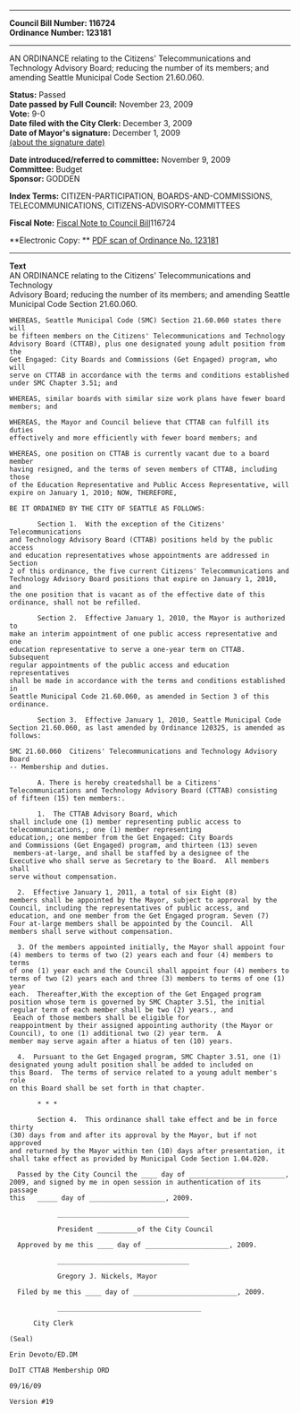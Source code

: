 * * * * *  
  
**Council Bill Number: [](#h0)[](#h2)116724**   
**Ordinance Number: 123181**  
  
* * * * *  
  
AN ORDINANCE relating to the Citizens' Telecommunications and Technology Advisory Board; reducing the number of its members; and amending Seattle Municipal Code Section 21.60.060.  
  
**Status:** Passed   
**Date passed by Full Council:** November 23, 2009   
**Vote:** 9-0   
**Date filed with the City Clerk:** December 3, 2009   
**Date of Mayor's signature:** December 1, 2009   
[(about the signature date)](/~public/approvaldate.htm)   
  
  
**Date introduced/referred to committee:** November 9, 2009   
**Committee:** Budget   
**Sponsor:** GODDEN   
  
**Index Terms:** CITIZEN-PARTICIPATION, BOARDS-AND-COMMISSIONS, TELECOMMUNICATIONS, CITIZENS-ADVISORY-COMMITTEES  
  
**Fiscal Note:** [Fiscal Note to Council Bill](http://clerk.seattle.gov/~public/fnote/116724.htm)[](#h1)[](#h3)116724  
  
**Electronic Copy: ** [PDF scan of Ordinance No. 123181](/~archives/Ordinances/Ord_123181.pdf)  
  
* * * * *  
  
**Text**  
    AN ORDINANCE relating to the Citizens' Telecommunications and Technology  
    Advisory Board; reducing the number of its members; and amending Seattle  
    Municipal Code Section 21.60.060.  
  
    WHEREAS, Seattle Municipal Code (SMC) Section 21.60.060 states there will  
    be fifteen members on the Citizens' Telecommunications and Technology  
    Advisory Board (CTTAB), plus one designated young adult position from the  
    Get Engaged: City Boards and Commissions (Get Engaged) program, who will  
    serve on CTTAB in accordance with the terms and conditions established  
    under SMC Chapter 3.51; and  
  
    WHEREAS, similar boards with similar size work plans have fewer board  
    members; and  
  
    WHEREAS, the Mayor and Council believe that CTTAB can fulfill its duties  
    effectively and more efficiently with fewer board members; and  
  
    WHEREAS, one position on CTTAB is currently vacant due to a board member  
    having resigned, and the terms of seven members of CTTAB, including those  
    of the Education Representative and Public Access Representative, will  
    expire on January 1, 2010; NOW, THEREFORE,  
  
    BE IT ORDAINED BY THE CITY OF SEATTLE AS FOLLOWS:  
  
           Section 1.  With the exception of the Citizens' Telecommunications  
    and Technology Advisory Board (CTTAB) positions held by the public access  
    and education representatives whose appointments are addressed in Section  
    2 of this ordinance, the five current Citizens' Telecommunications and  
    Technology Advisory Board positions that expire on January 1, 2010, and  
    the one position that is vacant as of the effective date of this  
    ordinance, shall not be refilled.  
  
           Section 2.  Effective January 1, 2010, the Mayor is authorized to  
    make an interim appointment of one public access representative and one  
    education representative to serve a one-year term on CTTAB.  Subsequent  
    regular appointments of the public access and education representatives  
    shall be made in accordance with the terms and conditions established in  
    Seattle Municipal Code 21.60.060, as amended in Section 3 of this  
    ordinance.  
  
           Section 3.  Effective January 1, 2010, Seattle Municipal Code  
    Section 21.60.060, as last amended by Ordinance 120325, is amended as  
    follows:  
  
    SMC 21.60.060  Citizens' Telecommunications and Technology Advisory Board  
    -- Membership and duties.  
  
           A. There is hereby createdshall be a Citizens'  
    Telecommunications and Technology Advisory Board (CTTAB) consisting  
    of fifteen (15) ten members:.  
  
           1.  The CTTAB Advisory Board, which  
    shall include one (1) member representing public access to  
    telecommunications,; one (1) member representing  
    education,; one member from the Get Engaged: City Boards  
    and Commissions (Get Engaged) program, and thirteen (13) seven  
     members-at-large, and shall be staffed by a designee of the  
    Executive who shall serve as Secretary to the Board.  All members shall  
    serve without compensation.  
  
      2.  Effective January 1, 2011, a total of six Eight (8)  
    members shall be appointed by the Mayor, subject to approval by the  
    Council, including the representatives of public access, and  
    education, and one member from the Get Engaged program. Seven (7)  
    Four at-large members shall be appointed by the Council.  All  
    members shall serve without compensation.  
  
      3. Of the members appointed initially, the Mayor shall appoint four  
    (4) members to terms of two (2) years each and four (4) members to terms  
    of one (1) year each and the Council shall appoint four (4) members to  
    terms of two (2) years each and three (3) members to terms of one (1) year  
    each.  Thereafter,With the exception of the Get Engaged program  
    position whose term is governed by SMC Chapter 3.51, the initial  
    regular term of each member shall be two (2) years., and  
     Eeach of those members shall be eligible for  
    reappointment by their assigned appointing authority (the Mayor or  
    Council), to one (1) additional two (2) year term.  A  
    member may serve again after a hiatus of ten (10) years.  
  
      4.  Pursuant to the Get Engaged program, SMC Chapter 3.51, one (1)  
    designated young adult position shall be added to included on  
    this Board.  The terms of service related to a young adult member's role  
    on this Board shall be set forth in that chapter.  
  
           * * *  
  
           Section 4.  This ordinance shall take effect and be in force thirty  
    (30) days from and after its approval by the Mayor, but if not approved  
    and returned by the Mayor within ten (10) days after presentation, it  
    shall take effect as provided by Municipal Code Section 1.04.020.  
  
      Passed by the City Council the ____ day of ________________________,  
    2009, and signed by me in open session in authentication of its passage  
    this   _____ day of ___________________, 2009.  
  
                _________________________________  
  
                President __________of the City Council  
  
      Approved by me this ____ day of _____________________, 2009.  
  
                _________________________________  
  
                Gregory J. Nickels, Mayor  
  
      Filed by me this ____ day of __________________________, 2009.  
  
                ____________________________________  
  
          City Clerk  
  
    (Seal)  
  
    Erin Devoto/ED.DM  
  
    DoIT CTTAB Membership ORD  
  
    09/16/09  
  
    Version #19  
